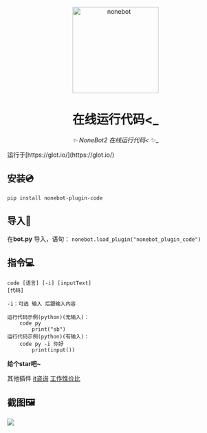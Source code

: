 <p align="center">
  <a href="https://v2.nonebot.dev/"><img src="https://raw.githubusercontent.com/nonebot/nonebot2/master/docs/.vuepress/public/logo.png" width="200" height="200" alt="nonebot"></a>
</p>

<div align="center">

# 在线运行代码<_

_✨ NoneBot2 在线运行代码<_ ✨_

</div>
运行于[https://glot.io/](https://glot.io/)

## 安装💿
`pip install nonebot-plugin-code`


## 导入📲
在**bot.py** 导入，语句：
`nonebot.load_plugin("nonebot_plugin_code")`



## 指令💻
```
code [语言] [-i] [inputText]
[代码]

-i：可选 输入 后跟输入内容

运行代码示例(python)(无输入)：
    code py
        print("sb")
运行代码示例(python)(有输入)：
    code py -i 你好
        print(input())
```


**给个star吧~**

其他插件
[it咨询](https://github.com/yzyyz1387/nonebot_plugin_itnews "it资讯")
[工作性价比](https://github.com/yzyyz1387/nonebot_plugin_workscore)

## 截图🖼

![](https://cdn.jsdelivr.net/gh/yzyyz1387/blogimages/nonebot_plugin_code.png)




